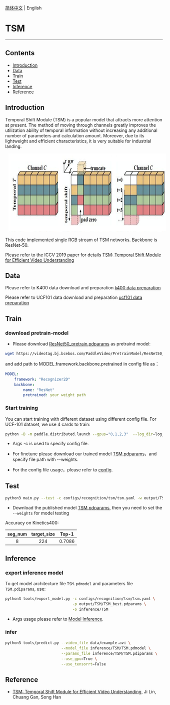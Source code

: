 [简体中文](../../../zh-CN/model_zoo/recognition/tsm.md) | English

# TSM

---
## Contents

- [Introduction](#Introduction)
- [Data](#Data)
- [Train](#Train)
- [Test](#Test)
- [Inference](#Inference)
- [Reference](#Reference)


## Introduction

Temporal Shift Module (TSM) is a popular model that attracts more attention at present. 
The method of moving through channels greatly improves the utilization ability of temporal information without increasing any additional number of parameters and calculation amount. 
Moreover, due to its lightweight and efficient characteristics, it is very suitable for industrial landing.

<div align="center">
<img src="../../../images/tsm_architecture.png" height=250 width=700 hspace='10'/> <br />
</div>

This code implemented single RGB stream of TSM networks. Backbone is ResNet-50.

Please refer to the ICCV 2019 paper for details [TSM: Temporal Shift Module for Efficient Video Understanding](https://arxiv.org/pdf/1811.08383.pdf)

## Data

Please refer to K400 data download and preparation [k400 data preparation](../../dataset/K400.md)

Please refer to UCF101 data download and preparation [ucf101 data preparation](../../dataset/ucf101.md)


## Train

### download pretrain-model

- Please download [ResNet50_pretrain.pdparams](https://videotag.bj.bcebos.com/PaddleVideo/PretrainModel/ResNet50_pretrain.pdparams) as pretraind model:

```bash
wget https://videotag.bj.bcebos.com/PaddleVideo/PretrainModel/ResNet50_vd_ssld_v2_pretrained.pdparams
```

and add path to MODEL.framework.backbone.pretrained in config file as：
```yaml
MODEL:
    framework: "Recognizer2D"
    backbone:
        name: "ResNet"
        pretrained: your weight path
```

### Start training

You can start training with different dataset using different config file. For UCF-101 dataset, we use 4 cards to train:

```bash
python -B -m paddle.distributed.launch --gpus="0,1,2,3"  --log_dir=log_tsm  main.py  --validate -c configs/recognition/tsm/tsm.yaml
```

- Args -c is used to specify config file.

- For finetune please download our trained model [TSM.pdparams](https://videotag.bj.bcebos.com/PaddleVideo/TSM/TSM.pdparams)，and specify file path with --weights.

- For the config file usage，please refer to [config](../../tutorials/config.md).

## Test

```bash
python3 main.py --test -c configs/recognition/tsm/tsm.yaml -w output/TSM/TSM_best.pdparams
```

- Download the published model [TSM.pdparams](https://videotag.bj.bcebos.com/PaddleVideo/TSM/TSM.pdparams), then you need to set the `--weights` for model testing


Accuracy on Kinetics400:

| seg\_num | target\_size | Top-1 |
| :------: | :----------: | :----: |
| 8 | 224 | 0.7086 |

## Inference

### export inference model

 To get model architecture file `TSM.pdmodel` and parameters file `TSM.pdiparams`, use: 

```bash
python3 tools/export_model.py -c configs/recognition/tsm/tsm.yaml \
                              -p output/TSM/TSM_best.pdparams \
                              -o inference/TSM
```

- Args usage please refer to [Model Inference](https://github.com/PaddlePaddle/PaddleVideo/blob/release/2.0/docs/zh-CN/start.md#2-%E6%A8%A1%E5%9E%8B%E6%8E%A8%E7%90%86).

### infer

```bash
python3 tools/predict.py --video_file data/example.avi \
                         --model_file inference/TSM/TSM.pdmodel \
                         --params_file inference/TSM/TSM.pdiparams \
                         --use_gpu=True \
                         --use_tensorrt=False
```

## Reference

- [TSM: Temporal Shift Module for Efficient Video Understanding](https://arxiv.org/pdf/1811.08383.pdf), Ji Lin, Chuang Gan, Song Han
